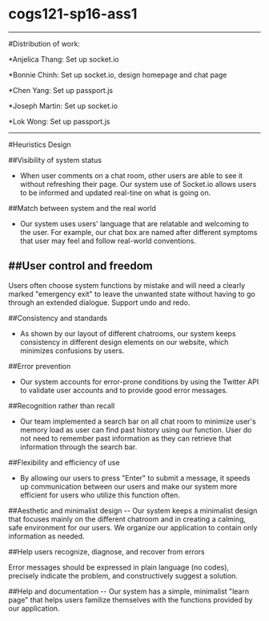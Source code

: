 # cogs121-sp16-ass1
------------------------------------------------------------------- 
#Distribution of work: 

*Anjelica Thang: Set up socket.io

*Bonnie Chinh: Set up socket.io, design homepage and chat page 

*Chen Yang: Set up passport.js

*Joseph Martin: Set up socket.io

*Lok Wong: Set up passport.js
 
------------------------------------------------------------------- 
#Heuristics Design 

##Visibility of system status
- When user comments on a chat room, other users are able to see it without refreshing their page. Our system use of Socket.io allows users to be informed and updated real-tine on what is going on. 
 
##Match between system and the real world
- Our system uses users' language that are relatable and welcoming to the user. For example, our chat box are named after different symptoms that user may feel and follow real-world conventions. 

##User control and freedom
-
Users often choose system functions by mistake and will need a clearly marked "emergency exit" to leave the unwanted state without having to go through an extended dialogue. Support undo and redo.
 
##Consistency and standards
- As shown by our layout of different chatrooms, our system keeps consistency in different design elements on our website, which minimizes confusions by users. 
 
##Error prevention
- Our system accounts for error-prone conditions by using the Twitter API to validate user accounts and to provide good error messages.
 
##Recognition rather than recall
- Our team implemented a search bar on all chat room to minimize user's memory load as user can find past history using our function. User do not need to remember past information as they can retrieve that information through the search bar. 
 
##Flexibility and efficiency of use
- By allowing our users to press "Enter" to submit a message, it speeds up communication between our users and make our system more efficient for users who utilize this function often. 

 
##Aesthetic and minimalist design
-- Our system keeps a minimalist design that focuses mainly on the different chatroom and in creating a calming, safe environment for our users. We organize our application to contain only information as needed. 
 
##Help users recognize, diagnose, and recover from errors

Error messages should be expressed in plain language (no codes), precisely indicate the problem, and constructively suggest a solution.
 
##Help and documentation
-- Our system has a simple, minimalist "learn page" that helps users familize themselves with the functions provided by our application. 